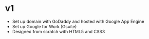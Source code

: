 # v1
<ul>
                <li>Set up domain with GoDaddy and hosted with Google App Engine</li>
                <li>Set up Google for Work (Gsuite)</li>
                <li>Designed from scratch with HTML5 and CSS3</li>
              </ul>
